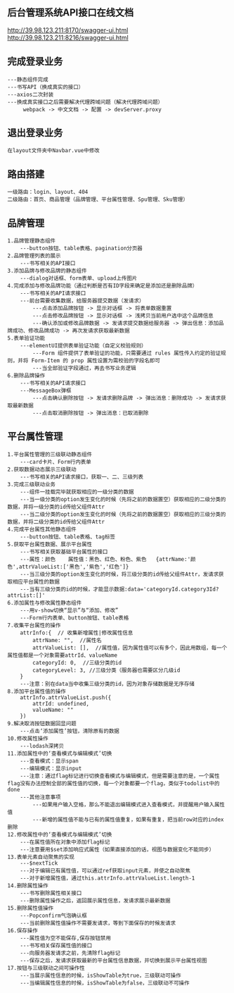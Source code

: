 ## 后台管理系统API接口在线文档
http://39.98.123.211:8170/swagger-ui.html
http://39.98.123.211:8216/swagger-ui.html

## 完成登录业务
    ---静态组件完成
    ---书写API（换成真实的接口）
    ---axios二次封装
    ---换成真实接口之后需要解决代理跨域问题（解决代理跨域问题）
         webpack -> 中文文档 -> 配置 -> devServer.proxy

## 退出登录业务
    在layout文件夹中Navbar.vue中修改

## 路由搭建
    一级路由：login、layout、404
    二级路由：首页、商品管理（品牌管理、平台属性管理、Spu管理、Sku管理）

## 品牌管理
    1.品牌管理静态组件
        ---button按钮、table表格、pagination分页器
    2.品牌管理列表的展示
        ---书写相关的API接口
    3.添加品牌与修改品牌的静态组件
        ---dialog对话框、form表单、upload上传图片
    4.完成添加与修改品牌功能（通过判断是否有ID字段来确定是添加还是删除品牌）
        ---书写相关的API请求接口
        ---前台需要收集数据，给服务器提交数据（发请求）
            ---点击添加品牌按钮 -> 显示对话框 -> 将表单数据重置
            ---点击修改品牌按钮 -> 显示对话框 -> 浅拷贝当前用户选中这个品牌信息
            ---确认添加或修改品牌数据 -> 发请求提交数据给服务器 -> 弹出信息：添加品牌成功、修改品牌成功 -> 再次发请求获取最新数据
    5.表单验证功能
        ---elementUI提供表单验证功能（自定义校验规则）
            ---Form 组件提供了表单验证的功能，只需要通过 rules 属性传入约定的验证规则，并将 Form-Item 的 prop 属性设置为需校验的字段名即可
            ---当全部验证字段通过，再去书写业务逻辑
    6.删除品牌操作
        ---书写相关的API请求接口
        ---MessageBox弹框
            ---点击确认删除按钮 -> 发请求删除品牌 -> 弹出消息：删除成功 -> 发请求获取最新数据
            ---点击取消删除按钮 -> 弹出消息：已取消删除
## 平台属性管理
    1.平台属性管理的三级联动静态组件
        ---card卡片、Form行内表单
    2.获取数据动态展示三级联动
        ---书写相关的API请求接口，获取一、二、三级列表
    3.完成三级联动业务
        ---组件一挂载完毕就获取相应的一级分类的数据
        ---当一级分类的option发生变化的时候（先将之前的数据置空）获取相应的二级分类的数据，并将一级分类的id传给父组件Attr
        ---当二级分类的option发生变化的时候（先将之前的数据置空）获取相应的三级分类的数据，并将二级分类的id传给父组件Attr
    4.完成平台属性其他静态组件
        ---button按钮、table表格、tag标签
    5.获取平台属性数据、展示平台属性
        ---书写相关获取基础平台属性的接口
        ---属性：颜色    属性值：黑色、红色、粉色、紫色   {attrName:'颜色',attrValueList:['黑色','紫色','红色']}
        ---当三级分类的option发生变化的时候，将三级分类的id传给父组件Attr，发请求获取相应平台属性的数据
        ---当有三级分类的id的时候，才能显示数据:data='categoryId.category3Id?attrList:[]'
    6.添加属性与修改属性静态组件
        ---用v-show切换“显示”与“添加、修改”
        ---Form行内表单、button按钮、table表格
    7.收集平台属性的操作
        attrInfo:{  // 收集新增属性|修改属性信息
            attrName: "",  //属性名
            attrValueList: [],  //属性值，因为属性值可以有多个，因此用数组，每一个属性值都是一个对象需要attrId、valueName
            categoryId: 0,  //三级分类的id
            categoryLevel: 3, //三级分类（服务器也需要区分几级id
        }
        ---注意：别在data当中收集三级分类的id，因为对象存储数据是无序存储
    8.添加平台属性值的操作
        attrInfo.attrValueList.push({
            attrId: undefined,
            valueName: ""
        })
    9.解决取消按钮数据回显问题
        ---点击‘添加属性’按钮，清除原有的数据
    10.修改属性操作
        ---lodash深拷贝
    11.添加属性中的‘查看模式与编辑模式’切换
        ---查看模式：显示span
        ---编辑模式：显示input
        ---注意：通过flag标记进行切换查看模式与编辑模式，但是需要注意的是，一个属性flag没有办法控制全部的属性值的切换，每一个对象都要一个flag，类似于todolist中的done
        ---其他注意事项
            ---如果用户输入空格，那么不能退出编辑模式进入查看模式，并提醒用户输入属性值
            ---新增的属性值不能与已有的属性值重复，如果有重复，把当前row对应的index删除
    12.修改属性中的‘查看模式与编辑模式’切换
        ---在属性值所在对象中添加flag标记
        ---注意要用$set添加响应式属性（如果直接添加的话，视图与数据变化不能同步）
    13.表单元素自动聚焦的实现
        ---$nextTick
        ---对于编辑已有属性值，可以通过ref获取input元素，并使之自动聚焦
        ---对于新增属性值，通过this.attrInfo.attrValueList.length-1
    14.删除属性操作
        ---书写删除属性相关接口
        ---删除属性操作之后，返回展示属性信息，发请求展示最新数据
    15.删除属性值操作
        ---Popconfirm气泡确认框
        ---当前删除属性值操作不需要发请求，等到下面保存的时候发请求
    16.保存操作
        ---属性值为空不能保存,保存按钮禁用
        ---书写相关保存属性值的接口
        ---向服务器发请求之前，先清除flag标记
        ---保存之后，发请求获取最新的平台属性信息数据，并切换到展示平台属性视图
    17.按钮与三级联动之间可操作性
        ---当展示属性信息的时候，isShowTable为true，三级联动可操作
        ---当编辑属性信息的时候，isShowTable为false，三级联动不可操作
